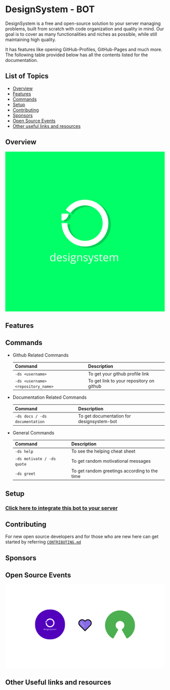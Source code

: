 # DesignSystem - BOT

DesignSystem is a free and open-source solution to your server managing problems, built from scratch with code organization and quality in mind. Our goal is to cover as many functionalities and niches as possible, while still maintaining high quality.

It has features like opening GitHub-Profiles, GitHub-Pages and much more. The following table provided below has all the contents listed for the documentation.

## List of Topics

- [Overview](#overview)
- [Features](#features)
- [Commands](#commands)
- [Setup](#setup)
- [Contributing](#contributing)
- [Sponsors](#sponsors)
- [Open Source Events](#open-source-events)
- [Other useful links and resources](#other-useful-links-and-resources)

## Overview

![designsystem-logo-gif](https://raw.githubusercontent.com/yashsehgal/designsystem-bot/master/designsystem-gif-profile.gif)

## Features

## Commands

- Github Related Commands

    |Command                                  | Description |
    |-----------------------------------------|-------------|
    |```-ds <username>```                     | To get your github profile link|
    |```-ds <username> <repository_name>```   | To get link to your repository on github|
    
- Documentation Related Commands

    |Command                                  | Description |
    |-----------------------------------------|-------------|
    |```-ds docs / -ds documentation```       | To get documentation for designsystem-bot|

- General Commands

    |Command                                  | Description |
    |-----------------------------------------|-------------|
    |```-ds help```                           | To see the helping cheat sheet|
    |```-ds motivate / -ds quote```           | To get random motivational messages |
    |```-ds greet```                          | To get random greetings according to the time|
    



## Setup
### [Click here to integrate this bot to your server](https://discord.com/api/oauth2/authorize?client_id=789135107486777354&permissions=0&scope=bot)

## Contributing

For new open source developers and for those who are new here can get started by referring [```CONTRIBUTING.md```](https://github.com/yashsehgal/designsystem-bot/blob/master/CONTRIBUTING.md)
## Sponsors

## Open Source Events

![ds-loves-open-source](https://raw.githubusercontent.com/yashsehgal/designsystem-bot/master/love-open-source%402x.png)

## Other Useful links and resources
